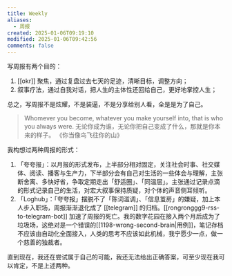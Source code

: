 ```yaml
---
title: Weekly
aliases:
  - 周报
created: 2025-01-06T09:19:10
modified: 2025-01-06T09:42:56
comments: false
---
```


写周报有两个目的：

1. [[okr]] 聚焦，通过复盘过去七天的足迹，清晰目标，调整方向；
2. 叙事疗法，通过自我对话，把人生的主体性还回给自己，更好地掌控人生；

总之，写周报不是炫耀，不是装逼，不是分享给别人看，全是是为了自己。

> Whomever you become, whatever you make yourself into, that is who you always were.
> 无论你成为谁，无论你把自己变成了什么，那就是你本来的样子。
> 《你当像鸟飞往你的山》

我构想过两种周报的形式：

1. 「夸夸报」：以月报的形式发布，上半部分相对固定，关注社会时事、社交媒体、阅读、播客与生产力，下半部分会有自己对生活的一些体会与理解，主张断舍离、多快好省，争取定期走出「舒适圈」、「同温层」。主张通过记录点滴的形式记录自己的生活，对宏大叙事保持质疑，对个体的声音侧耳倾听。
2. 「Loghub」：「夸夸报」摆脱不了「陈词滥调」、「信息茧房」的嫌疑，加上本人步入职场，周报渐渐退化成了 [[telegram]] 的归档。[[rongronggg9-rss-to-telegram-bot]] 加速了周报的死亡。我的数字花园在接入两个月后成为了垃圾场，这绝对是一个错误的[[1198-wrong-second-brain|用例]]，笔记存档不应该由自动化全面接入，人类的思考不应该如此机械，我宁愿少一点，做一个慈善的独裁者。

直到现在，我还在尝试属于自己的可能，我还无法给出正确答案，可至少现在我可以肯定，不是上述两种。
